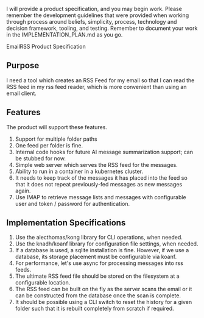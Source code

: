 I will provide a product specification, and you may begin work. Please remember the development guidelines that were provided when working through process around beliefs, simplicity, process, technology and decision framework, tooling, and testing. Remember to document your work in the IMPLEMENTATION_PLAN.md as you go.


EmailRSS Product Specification

## Purpose

I need a tool which creates an RSS Feed for my email so that I can read the RSS feed in my rss feed reader, which is more convenient than using an email client.

## Features

The product will support these features.

1. Support for multiple folder paths
2. One feed per folder is fine.
3. Internal code hooks for future AI message summarization support; can be stubbed for now.
4. Simple web server which serves the RSS feed for the messages.
5. Ability to run in a container in a kubernetes cluster.
6. It needs to keep track of the messages it has placed into the feed so that it does not repeat previously-fed messages as new messages again.
7. Use IMAP to retrieve message lists and messages with configurable user and token / password for authentication.


## Implementation Specifications

1. Use the alecthomas/kong library for CLI operations, when needed.
2. Use the knadh/koanf library for configuration file settings, when needed.
3. If a database is used, a sqlite installation is fine. However, if we use a database, its storage placement must be configurable via koanf.
4. For performance, let's use async for processing messages into rss feeds.
5. The ultimate RSS feed file should be stored on the filesystem at a configurable location. 
6. The RSS feed can be built on the fly as the server scans the email or it can be constructed from the database once the scan is complete. 
7. It should be possible using a CLI switch to reset the history for a given folder such that it is rebuilt completely from scratch if required.


